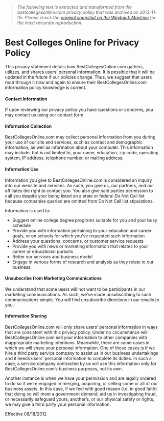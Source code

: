> *The following text is extracted and transformed from the bestcollegesonline.com privacy policy that was archived on 2012-11-05. Please check the [original snapshot on the Wayback Machine](https://web.archive.org/web/20121105085428id_/http%3A//www.bestcollegesonline.com/privacy-policy) for the most accurate reproduction.*

# Best Colleges Online for Privacy Policy

This privacy statement details how BestCollegesOnline.com gathers, utilizes, and shares users’ personal information. It is possible that it will be updated in the future if our policies change. Thus, we suggest that users read through it now and again to ensure their BestCollegesOnline.com information policy knowledge is current.

#### Contact Information 

If upon reviewing our privacy policy you have questions or concerns, you may contact us using our contact form. 

#### Information Collection

BestCollegesOnline.com may collect personal information from you during your use of our site and services, such as contact and demographic information, as well as information about your computer. This information may include, but is not limited to, your name, education, zip code, operating system, IP address, telephone number, or mailing address. 

#### Information Use

Information you give to BestCollegesOnline.com is considered an inquiry into our website and services. As such, you give us, our partners, and our affiliates the right to contact you. You also give said parties permission to call you despite your being listed on a state or federal Do Not Call list because companies queried are omitted from Do Not Call list stipulations.

Information is used to: 

  * Suggest online college degree programs suitable for you and your busy schedule
  * Provide you with information pertaining to your education and career goals, or on schools for which you’ve requested such information
  * Address your questions, concerns, or customer service requests 
  * Provide you with news or marketing information that relates to your career or educational pursuits 
  * Better our services and business model
  * Engage in various forms of research and analysis as they relate to our business



#### Unsubscribe from Marketing Communications 

We understand that some users will not want to be participants in our marketing communications. As such, we’ve made unsubscribing to such communications simple. You will find unsubscribe directions in our emails to you.

#### Information Sharing 

BestCollegesOnline.com will only share users’ personal information in ways that are consistent with this privacy policy. Under no circumstance will BestCollegesOnline.com sell your information to other companies with inappropriate marketing intentions. Meanwhile, there are some cases in which we will share your personal information. One of those cases is if we hire a third party service company to assist us in our business undertakings and it needs users’ personal information to complete its duties. In such a case, a service company contracted by us will use this information only for BestCollegesOnline.com’s business purposes, not its own.

Another instance is when we have your permission and are legally ordered to do so if we’re engaged in merging, acquiring, or selling some or all of our business assets. In this case, if we feel with good reason (i.e. in good faith) that doing so will meet a government demand, aid us in investigating fraud, or necessarily safeguard yours, another’s, or our physical safety or rights, we may give a third party your personal information.

Effective 08/18/2012 
